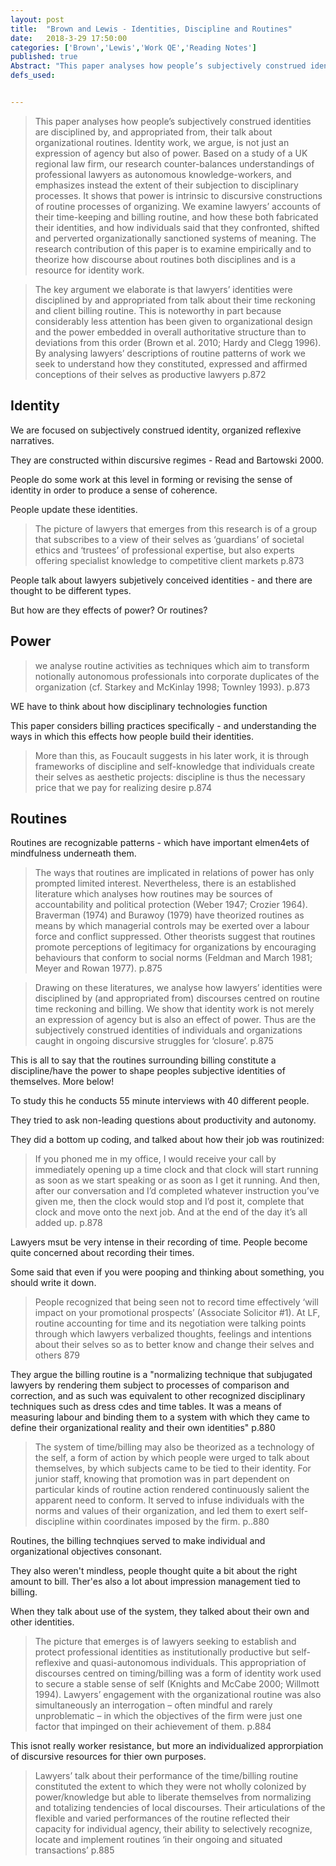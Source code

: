 ```yaml
---
layout: post
title:  "Brown and Lewis - Identities, Discipline and Routines"
date:   2018-3-29 17:50:00
categories: ['Brown','Lewis','Work QE','Reading Notes']
published: true
Abstract: "This paper analyses how people’s subjectively construed identities are disciplined by, and appropriated from, their talk about organizational routines. Identity work, we argue, is not just an expression of agency but also of power. Based on a study of a UK regional law firm, our research counter-balances understandings of professional lawyers as autonomous knowledge-workers, and emphasizes instead the extent of their subjection to disciplinary processes. It shows that power is intrinsic to discursive constructions of routine processes of organizing. We examine lawyers’ accounts of their time-keeping and billing routine, and how these both fabricated their identities, and how individuals said that they confronted, shifted and perverted organizationally sanctioned systems of meaning. The research contribution of this paper is to examine empirically and to theorize how discourse about routines both disciplines and is a resource for identity work."
defs_used:


---
```

>This paper analyses how people’s subjectively construed identities are disciplined by, and appropriated from, their talk about organizational routines. Identity work, we argue, is not just an expression of agency but also of power. Based on a study of a UK regional law firm, our research counter-balances understandings of professional lawyers as autonomous knowledge-workers, and emphasizes instead the extent of their subjection to disciplinary processes. It shows that power is intrinsic to discursive constructions of routine processes of organizing. We examine lawyers’ accounts of their time-keeping and billing routine, and how these both fabricated their identities, and how individuals said that they confronted, shifted and perverted organizationally sanctioned systems of meaning. The research contribution of this paper is to examine empirically and to theorize how discourse about routines both disciplines and is a resource for identity work.

>The key argument we elaborate is that lawyers’ identities were disciplined by and appropriated from talk about their time reckoning and client billing routine. This is noteworthy in part because considerably less attention has been given to organizational design and the power embedded in overall authoritative structure than to deviations from this order (Brown et al. 2010; Hardy and Clegg 1996). By analysing lawyers’ descriptions of routine patterns of work we seek to understand how they constituted, expressed and affirmed conceptions of their selves as productive lawyers p.872

## Identity

We are focused on subjectively construed identity, organized reflexive narratives.

They are constructed within discursive regimes - Read and Bartowski 2000.

People do some work at this level in forming or revising the sense of identity in order to produce a sense of coherence.

People update these identities.

>The picture of lawyers that emerges from this research is of a group that subscribes to a view of their selves as ‘guardians’ of societal ethics and ‘trustees’ of professional expertise, but also experts offering specialist knowledge to competitive client markets p.873

People talk about lawyers subjetively conceived identities - and there are thought to be different types.

But how are they effects of power? Or routines?

## Power

>we analyse routine activities as techniques which aim to transform notionally autonomous professionals into corporate duplicates of the organization (cf. Starkey and McKinlay 1998; Townley 1993). p.873

WE have to think about how disciplinary technologies function

This paper considers billing practices specifically - and understanding the ways in which this effects how people build their identities.

>More than this, as Foucault suggests in his later work, it is through frameworks of discipline and self-knowledge that individuals create their selves as aesthetic projects: discipline is thus the necessary price that we pay for realizing desire p.874

## Routines

Routines are recognizable patterns - which have important elmen4ets of mindfulness underneath them.

>The ways that routines are implicated in relations of power has only prompted limited interest. Nevertheless, there is an established literature which analyses how routines may be sources of accountability and political protection (Weber 1947; Crozier 1964). Braverman (1974) and Burawoy (1979) have theorized routines as means by which managerial controls may be exerted over a labour force and conflict suppressed. Other theorists suggest that routines promote perceptions of legitimacy for organizations by encouraging behaviours that conform to social norms (Feldman and March 1981; Meyer and Rowan 1977). p.875

>Drawing on these literatures, we analyse how lawyers’ identities were disciplined by (and appropriated from) discourses centred on routine time reckoning and billing. We show that identity work is not merely an expression of agency but is also an effect of power. Thus are the subjectively construed identities of individuals and organizations caught in ongoing discursive struggles for ‘closure’. p.875

This is all to say that the routines surrounding billing constitute a discipline/have the power to shape peoples subjective identities of themselves. More below!

To study this he conducts 55 minute interviews with 40 different people.

They tried to ask non-leading questions about productivity and autonomy.

They did a bottom up coding, and talked about how their job was routinized:


>If you phoned me in my office, I would receive your call by immediately opening up a time clock and that clock will start running as soon as we start speaking or as soon as I get it running. And then, after our conversation and I’d completed whatever instruction you’ve given me, then the clock would stop and I’d post it, complete that clock and move onto the next job. And at the end of the day it’s all added up. p.878

Lawyers msut be very intense in their recording of time. People become quite concerned about recording their times.

Some said that even if you were pooping and thinking about something, you should write it down.

>People recognized that being seen not to record time effectively ‘will impact on your promotional prospects’ (Associate Solicitor #1). At LF, routine accounting for time and its negotiation were talking points through which lawyers verbalized thoughts, feelings and intentions about their selves so as to better know and change their selves and others 879

They argue the billing routine is a "normalizing technique that subjugated lawyers by rendering them subject to processes of comparison and correction, and as such was equivalent to other recognized disciplinary techniques such as dress cdes and time tables. It was a means of measuring labour and binding them to a system with which they came to define their organizational reality and their own identities" p.880

>The system of time/billing may also be theorized as a technology of the self, a form of action by which people were urged to talk about themselves, by which subjects came to be tied to their identity. For junior staff, knowing that promotion was in part dependent on particular kinds of routine action rendered continuously salient the apparent need to conform. It served to infuse individuals with the norms and values of their organization, and led them to exert self-discipline within coordinates imposed by the firm. p..880

Routines, the billing technqiues served to make individual and organizational objectives consonant.

They also weren't mindless, people thought quite a bit about the right amount to bill. Ther'es also a lot about impression management tied to billing.

When they talk about use of the system, they talked about their own and other identities.

>The picture that emerges is of lawyers seeking to establish and protect professional identities as institutionally productive but self-reflexive and quasi-autonomous individuals. This appropriation of discourses centred on timing/billing was a form of identity work used to secure a stable sense of self (Knights and McCabe 2000; Willmott 1994). Lawyers’ engagement with the organizational routine was also simultaneously an interrogation – often mindful and rarely unproblematic – in which the objectives of the firm were just one factor that impinged on their achievement of them. p.884

This isnot really worker resistance, but more an individualized approrpiation of discursive resources for thier own purposes.

>Lawyers’ talk about their performance of the time/billing routine constituted the extent to which they were not wholly colonized by power/knowledge but able to liberate themselves from normalizing and totalizing tendencies of local discourses. Their articulations of the flexible and varied performances of the routine reflected their capacity for individual agency, their ability to selectively recognize, locate and implement routines ‘in their ongoing and situated transactions’ p.885
